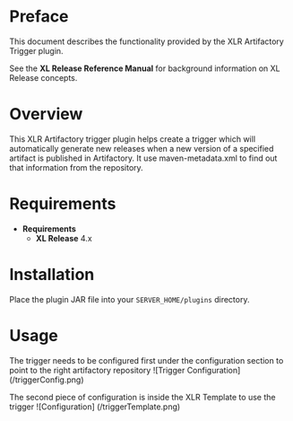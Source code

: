 # Preface #

This document describes the functionality provided by the XLR Artifactory Trigger plugin.

See the **XL Release Reference Manual** for background information on XL Release concepts.

# Overview #

This XLR Artifactory trigger plugin helps create a trigger which will automatically generate new releases when a new version of a specified artifact is published in Artifactory. It use maven-metadata.xml to find out that information from the repository.

# Requirements #

* **Requirements**
	* **XL Release** 4.x

# Installation #

Place the plugin JAR file into your `SERVER_HOME/plugins` directory.  

# Usage #


The trigger needs to be configured first under the configuration section to point to the right artifactory repository
![Trigger Configuration] (/triggerConfig.png)


The second piece of configuration is inside the XLR Template to use the trigger 
![Configuration] (/triggerTemplate.png)